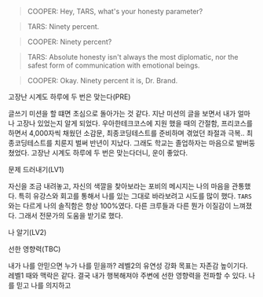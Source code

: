 
> COOPER: Hey, TARS, what's your honesty parameter?

> TARS: Ninety percent.

> COOPER: Ninety percent?

> TARS: Absolute honesty isn't always the most diplomatic, nor the safest form of communication with emotional beings.

> COOPER: Okay. Ninety percent it is, Dr. Brand.



고장난 시계도 하루에 두 번은 맞는다(PRE)

글쓰기 미션을 할 떄면 초심으로 돌아가는 것 같다. 지난 미션의 글을 보면서 내가 얼마나 고장나 있었는지 알게 되었다. 우아한테크코스에 지원 했을 때의 간절함, 프리코스를 하면서 4,000자씩 채웠던 소감문, 최종코딩테스트를 준비하며 겪었던 좌절과 극복..
최종코딩테스트를 치룬지 벌써 반년이 지났다. 그래도 학교는 졸업하자는 마음으로 발버둥 쳤었다. 고장난 시계도 하루에 두 번은 맞는다더니, 운이 좋았다.

문제 드러내기(LV1)

자신을 조금 내려놓고, 자신의 색깔을 찾아보라는 포비의 메시지는 나의 마음을 관통했다. 특히 유강스와 회고를 통해서 나를 있는 그대로 바라보려고 시도를 많이 했다. `TARS`와는 다르게 나의 솔직함은 항상 100%였다. 다른 크루들과 다른 뭔가 이질감이 느껴졌다. 그래서 전문가의 도움을 받기로 했다.

나 알기(LV2)




선한 영향력(TBC)

내가 나를 안믿으면 누가 나를 믿을까? 레벨2의 유연성 강화 목표는 자존감 높이기다. 레벨1 때와 맥락은 같다. 결국 내가 행복해져야 주변에 선한 영향력을 전파할 수 있다. 나를 믿고 나를 의지하고 